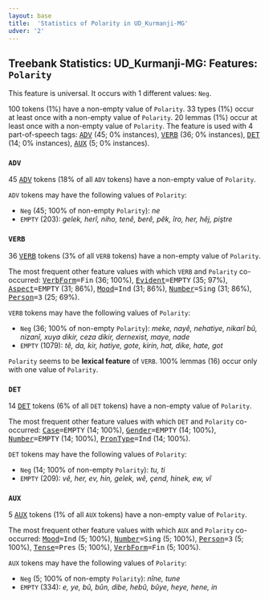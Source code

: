 ```yaml
---
layout: base
title:  'Statistics of Polarity in UD_Kurmanji-MG'
udver: '2'
---
```


## Treebank Statistics: UD_Kurmanji-MG: Features: `Polarity`

This feature is universal.
It occurs with 1 different values: `Neg`.

100 tokens (1%) have a non-empty value of `Polarity`.
33 types (1%) occur at least once with a non-empty value of `Polarity`.
20 lemmas (1%) occur at least once with a non-empty value of `Polarity`.
The feature is used with 4 part-of-speech tags: <tt><a href="kmr_mg-pos-ADV.html">ADV</a></tt> (45; 0% instances), <tt><a href="kmr_mg-pos-VERB.html">VERB</a></tt> (36; 0% instances), <tt><a href="kmr_mg-pos-DET.html">DET</a></tt> (14; 0% instances), <tt><a href="kmr_mg-pos-AUX.html">AUX</a></tt> (5; 0% instances).

### `ADV`

45 <tt><a href="kmr_mg-pos-ADV.html">ADV</a></tt> tokens (18% of all `ADV` tokens) have a non-empty value of `Polarity`.

`ADV` tokens may have the following values of `Polarity`:

* `Neg` (45; 100% of non-empty `Polarity`): <em>ne</em>
* `EMPTY` (203): <em>gelek, herî, niho, tenê, berê, pêk, îro, her, hêj, piştre</em>

### `VERB`

36 <tt><a href="kmr_mg-pos-VERB.html">VERB</a></tt> tokens (3% of all `VERB` tokens) have a non-empty value of `Polarity`.

The most frequent other feature values with which `VERB` and `Polarity` co-occurred: <tt><a href="kmr_mg-feat-VerbForm.html">VerbForm</a></tt><tt>=Fin</tt> (36; 100%), <tt><a href="kmr_mg-feat-Evident.html">Evident</a></tt><tt>=EMPTY</tt> (35; 97%), <tt><a href="kmr_mg-feat-Aspect.html">Aspect</a></tt><tt>=EMPTY</tt> (31; 86%), <tt><a href="kmr_mg-feat-Mood.html">Mood</a></tt><tt>=Ind</tt> (31; 86%), <tt><a href="kmr_mg-feat-Number.html">Number</a></tt><tt>=Sing</tt> (31; 86%), <tt><a href="kmr_mg-feat-Person.html">Person</a></tt><tt>=3</tt> (25; 69%).

`VERB` tokens may have the following values of `Polarity`:

* `Neg` (36; 100% of non-empty `Polarity`): <em>meke, nayê, nehatiye, nikarî bû, nizanî, xuya dikir, ceza dikir, dernexist, maye, nade</em>
* `EMPTY` (1079): <em>tê, da, kir, hatiye, gote, kirin, hat, dike, hate, got</em>

`Polarity` seems to be **lexical feature** of `VERB`. 100% lemmas (16) occur only with one value of `Polarity`.

### `DET`

14 <tt><a href="kmr_mg-pos-DET.html">DET</a></tt> tokens (6% of all `DET` tokens) have a non-empty value of `Polarity`.

The most frequent other feature values with which `DET` and `Polarity` co-occurred: <tt><a href="kmr_mg-feat-Case.html">Case</a></tt><tt>=EMPTY</tt> (14; 100%), <tt><a href="kmr_mg-feat-Gender.html">Gender</a></tt><tt>=EMPTY</tt> (14; 100%), <tt><a href="kmr_mg-feat-Number.html">Number</a></tt><tt>=EMPTY</tt> (14; 100%), <tt><a href="kmr_mg-feat-PronType.html">PronType</a></tt><tt>=Ind</tt> (14; 100%).

`DET` tokens may have the following values of `Polarity`:

* `Neg` (14; 100% of non-empty `Polarity`): <em>tu, ti</em>
* `EMPTY` (209): <em>vê, her, ev, hin, gelek, wê, çend, hinek, ew, vî</em>

### `AUX`

5 <tt><a href="kmr_mg-pos-AUX.html">AUX</a></tt> tokens (1% of all `AUX` tokens) have a non-empty value of `Polarity`.

The most frequent other feature values with which `AUX` and `Polarity` co-occurred: <tt><a href="kmr_mg-feat-Mood.html">Mood</a></tt><tt>=Ind</tt> (5; 100%), <tt><a href="kmr_mg-feat-Number.html">Number</a></tt><tt>=Sing</tt> (5; 100%), <tt><a href="kmr_mg-feat-Person.html">Person</a></tt><tt>=3</tt> (5; 100%), <tt><a href="kmr_mg-feat-Tense.html">Tense</a></tt><tt>=Pres</tt> (5; 100%), <tt><a href="kmr_mg-feat-VerbForm.html">VerbForm</a></tt><tt>=Fin</tt> (5; 100%).

`AUX` tokens may have the following values of `Polarity`:

* `Neg` (5; 100% of non-empty `Polarity`): <em>nîne, tune</em>
* `EMPTY` (334): <em>e, ye, bû, bûn, dibe, hebû, bûye, heye, hene, in</em>

